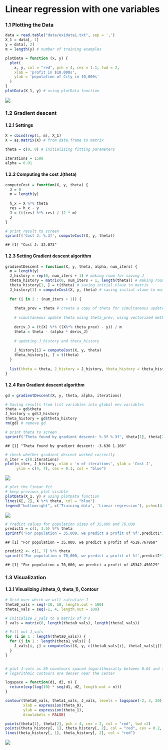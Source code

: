Linear regression with one variables
====================================

### 1.1 Plotting the Data

``` r
data = read.table("data/ex1data1.txt", sep = ',')
X_1 = data[, 1]
y = data[, 2]
m = length(y) # number of training examples

plotData = function (x, y) {
  plot(
    x, y, col = "red", pch = 4, cex = 1.1, lwd = 2,
    xlab = 'profit in $10,000s',
    ylab = 'population of City in 10,000s'
  )
}
plotData(X_1, y) # using plotData function
```

![](Coursera_ML_Assignment/figure-markdown_github/plotting%20data-1.png)

### 1.2 Gradient descent

#### 1.2.1 Settings

``` r
X = cbind(rep(1, m), X_1)
X = as.matrix(X) # from data.frame to matrix

theta = c(0, 0) # initializing fitting parameters

iterations = 1500
alpha = 0.01
```

#### 1.2.2 Computing the cost J(theta)

``` r
computeCost = function(X, y, theta) {
  J = 0 
  m = length(y)
    
  h_x = X %*% theta
  res = h_x - y
  J = (t(res) %*% res) / (2 * m)
  J
}

# print result to screen
sprintf('Cost J: %.3f', computeCost(X, y, theta))
```

    ## [1] "Cost J: 32.073"

#### 1.2.3 Setting Gradient descent algorithm

``` r
gradientDescent = function(X, y, theta, alpha, num_iters) {
  m = length(y)
  J_history = rep(0, num_iters + 1) # making room for saving J
  theta_history = matrix(0, num_iters + 1, length(theta)) # making room for saving theta
  theta_history[1, ] = t(theta) # saving initial vlaue to matrix
  J_history[1] = computeCost(X, y, theta) # saving initial vlaue to matrix
  
  for (i in 2 : (num_iters + 1)) {
    
    theta_prev = theta # create a copy of theta for simultaneous update
    
    # simultaneous update theta using theta_prev, using vectorized method
    
    deriv_J = (t(X) %*% ((X%*% theta_prev) - y)) / m
    theta = theta - (alpha * deriv_J)
    
    # updating J_history and theta_history
    
    J_history[i] = computeCost(X, y, theta)
    theta_history[i, ] = t(theta)
  }
  
  list(theta = theta, J_history = J_history, theta_history = theta_history)
}
```

#### 1.2.4 Run Gradient descent algorithm

``` r
gd = gradientDescent(X, y, theta, alpha, iterations)

# Saving results from list variables into global env variables
theta = gd$theta
J_history = gd$J_history
theta_history = gd$theta_history
rm(gd) # remove gd

# print theta to screen
sprintf('Theta found by gradient descent: %.3f %.3f', theta[1], theta[2])
```

    ## [1] "Theta found by gradient descent: -3.630 1.166"

``` r
# check whether gradient descent worked correctly 
n_iter = c(0:iterations)
plot(n_iter, J_history, xlab = 'n of iterations', ylab = 'Cost J',
     ylim = c(4, 7), cex = 0.1, col = "blue")
```

![](Coursera_ML_Assignment/figure-markdown_github/run%20gradient%20descent%20algorithm-1.png)

``` r
# plot the linear fit
# keep previous plot visible
plotData(X_1, y) # using plotData function
lines(X[, 2], X %*% theta, col = "blue")
legend("bottomright", c('Training data', 'Linear regression'), pch=c(4,NA),col=c("red","blue"), lty=c(NA,1) )
```

![](Coursera_ML_Assignment/figure-markdown_github/plotting-1.png)

``` r
# Predict values for population sizes of 35,000 and 70,000
predict1 = c(1, 3.5) %*% theta
sprintf('For population = 35,000, we predict a profit of %f',predict1*10000)
```

    ## [1] "For population = 35,000, we predict a profit of 4519.767868"

``` r
predict2 <- c(1, 7) %*% theta
sprintf('For population = 70,000, we predict a profit of %f',predict2*10000)
```

    ## [1] "For population = 70,000, we predict a profit of 45342.450129"

### 1.3 Visualization

#### 1.3.1 Visualizing J(theta\_0, theta\_1), Contour

``` r
# Grid over which we will calculate J
theta0_vals = seq(-10, 10, length.out = 100)
theta1_vals = seq(-1, 4, length.out = 100)

# initialize J_vals to a matrix of 0's
J_vals = matrix(0, length(theta0_vals), length(theta1_vals))

# Fill out J_vals
for (i in 1 : length(theta0_vals)) {
  for (j in 1 : length(theta1_vals)) {
    J_vals[i, j] = computeCost(X, y, c(theta0_vals[i], theta1_vals[j]))
  }
}


# plot J-vals as 20 countours spaced logarithmically between 0.01 and 100
# logarithmic contours are denser near the center

logspace = function(d1, d2, n) {
  return(exp(log(10) * seq(d1, d2, length.out = n)))
}

contour(theta0_vals, theta1_vals, J_vals, levels = logspace(-2, 3, 20),
        xlab = expression(theta_0),
        ylab = expression(theta_1),
        drawlabels = FALSE)

points(theta[1], theta[2], pch = 4, cex = 2, col = "red", lwd =2)
points(theta_history[, 1], theta_history[, 2], col = "red", cex = 0.2, lwd = 1, pch =19)
lines(theta_history[, 1], theta_history[, 2], col = "red")
```

![](Coursera_ML_Assignment/figure-markdown_github/contour-1.png)
